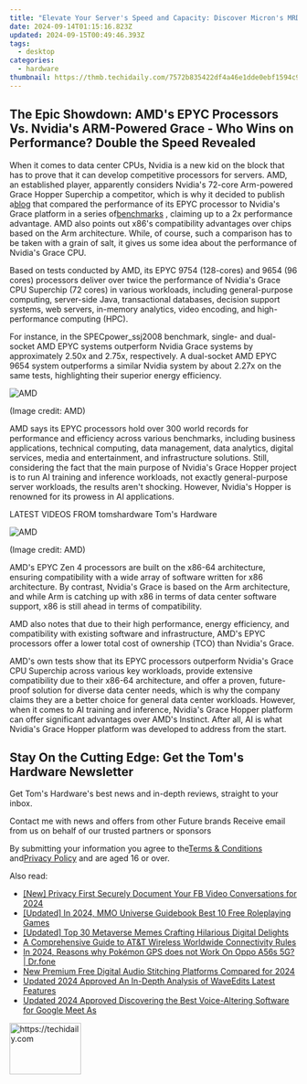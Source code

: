 ```yaml
---
title: "Elevate Your Server's Speed and Capacity: Discover Micron's MRDIMMs for the New Intel Xeon Processors"
date: 2024-09-14T01:15:16.823Z
updated: 2024-09-15T00:49:46.393Z
tags:
  - desktop
categories:
  - hardware
thumbnail: https://thmb.techidaily.com/7572b835422df4a46e1dde0ebf1594c94500d035cdbdf693fb3fdb8a7d6301cc.jpg
---
```


## The Epic Showdown: AMD's EPYC Processors Vs. Nvidia's ARM-Powered Grace - Who Wins on Performance? Double the Speed Revealed

When it comes to data center CPUs, Nvidia is a new kid on the block that has to prove that it can develop competitive processors for servers. AMD, an established player, apparently considers Nvidia's 72-core Arm-powered Grace Hopper Superchip a competitor, which is why it decided to publish a[blog](https://community.amd.com/t5/epyc-processors/amd-epyc-processors-lead-vs-arm-options-on-performance-and/ba-p/696480) that compared the performance of its EPYC processor to Nvidia's Grace platform in a series of[benchmarks](https://www.tomshardware.com/tag/benchmark) , claiming up to a 2x performance advantage. AMD also points out x86's compatibility advantages over chips based on the Arm architecture. While, of course, such a comparison has to be taken with a grain of salt, it gives us some idea about the performance of Nvidia's Grace CPU.

 Based on tests conducted by AMD, its EPYC 9754 (128-cores) and 9654 (96 cores) processors deliver over twice the performance of Nvidia's Grace CPU Superchip (72 cores) in various workloads, including general-purpose computing, server-side Java, transactional databases, decision support systems, web servers, in-memory analytics, video encoding, and high-performance computing (HPC).

 For instance, in the SPECpower\_ssj2008 benchmark, single- and dual-socket AMD EPYC systems outperform Nvidia Grace systems by approximately 2.50x and 2.75x, respectively. A dual-socket AMD EPYC 9654 system outperforms a similar Nvidia system by about 2.27x on the same tests, highlighting their superior energy efficiency.

![AMD](https://cdn.mos.cms.futurecdn.net/769jAFkkEjwFVXCtuqbJCg-320-80.png)

(Image credit: AMD)

 AMD says its EPYC processors hold over 300 world records for performance and efficiency across various benchmarks, including business applications, technical computing, data management, data analytics, digital services, media and entertainment, and infrastructure solutions. Still, considering the fact that the main purpose of Nvidia's Grace Hopper project is to run AI training and inference workloads, not exactly general-purpose server workloads, the results aren't shocking. However, Nvidia's Hopper is renowned for its prowess in AI applications.

 LATEST VIDEOS FROM tomshardware Tom's Hardware

![AMD](https://cdn.mos.cms.futurecdn.net/LMNBNWukZp6JztKfGogQGg-320-80.png)

(Image credit: AMD)

 AMD's EPYC Zen 4 processors are built on the x86-64 architecture, ensuring compatibility with a wide array of software written for x86 architecture. By contrast, Nvidia's Grace is based on the Arm architecture, and while Arm is catching up with x86 in terms of data center software support, x86 is still ahead in terms of compatibility.

 AMD also notes that due to their high performance, energy efficiency, and compatibility with existing software and infrastructure, AMD's EPYC processors offer a lower total cost of ownership (TCO) than Nvidia's Grace.

 AMD's own tests show that its EPYC processors outperform Nvidia's Grace CPU Superchip across various key workloads, provide extensive compatibility due to their x86-64 architecture, and offer a proven, future-proof solution for diverse data center needs, which is why the company claims they are a better choice for general data center workloads. However, when it comes to AI training and inference, Nvidia's Grace Hopper platform can offer significant advantages over AMD's Instinct. After all, AI is what Nvidia's Grace Hopper platform was developed to address from the start.

## Stay On the Cutting Edge: Get the Tom's Hardware Newsletter

 Get Tom's Hardware's best news and in-depth reviews, straight to your inbox.

 Contact me with news and offers from other Future brands  Receive email from us on behalf of our trusted partners or sponsors

 By submitting your information you agree to the[Terms & Conditions](https://futureplc.com/terms-conditions/) and[Privacy Policy](https://futureplc.com/privacy-policy/) and are aged 16 or over.

<ins class="adsbygoogle"
     style="display:block"
     data-ad-format="autorelaxed"
     data-ad-client="ca-pub-7571918770474297"
     data-ad-slot="1223367746"></ins>

<ins class="adsbygoogle"
     style="display:block"
     data-ad-client="ca-pub-7571918770474297"
     data-ad-slot="8358498916"
     data-ad-format="auto"
     data-full-width-responsive="true"></ins>

<span class="atpl-alsoreadstyle">Also read:</span>
<div><ul>
<li><a href="https://facebook-videos.techidaily.com/new-privacy-first-securely-document-your-fb-video-conversations-for-2024/"><u>[New] Privacy First Securely Document Your FB Video Conversations for 2024</u></a></li>
<li><a href="https://video-screen-grab.techidaily.com/updated-in-2024-mmo-universe-guidebook-best-10-free-roleplaying-games/"><u>[Updated] In 2024, MMO Universe Guidebook Best 10 Free Roleplaying Games</u></a></li>
<li><a href="https://vp-tips.techidaily.com/updated-top-30-metaverse-memes-crafting-hilarious-digital-delights/"><u>[Updated] Top 30 Metaverse Memes Crafting Hilarious Digital Delights</u></a></li>
<li><a href="https://tech-renaissance.techidaily.com/a-comprehensive-guide-to-atandt-wireless-worldwide-connectivity-rules/"><u>A Comprehensive Guide to AT&T Wireless Worldwide Connectivity Rules</u></a></li>
<li><a href="https://android-pokemon-go.techidaily.com/in-2024-reasons-why-pokemon-gps-does-not-work-on-oppo-a56s-5g-drfone-by-drfone-virtual-android/"><u>In 2024, Reasons why Pokémon GPS does not Work On Oppo A56s 5G? | Dr.fone</u></a></li>
<li><a href="https://audio-editing.techidaily.com/new-premium-free-digital-audio-stitching-platforms-compared-for-2024/"><u>New Premium Free Digital Audio Stitching Platforms Compared for 2024</u></a></li>
<li><a href="https://audio-editing.techidaily.com/updated-2024-approved-an-in-depth-analysis-of-waveedits-latest-features/"><u>Updated 2024 Approved An In-Depth Analysis of WaveEdits Latest Features</u></a></li>
<li><a href="https://audio-editing.techidaily.com/updated-2024-approved-discovering-the-best-voice-altering-software-for-google-meet-as/"><u>Updated 2024 Approved Discovering the Best Voice-Altering Software for Google Meet As</u></a></li>
</ul></div>

<!-- affiliate ads begin -->
<a href="https://25home.pxf.io/c/5597632/2123468/16836" target="_top" id="2123468">
  <img src="//a.impactradius-go.com/display-ad/16836-2123468" border="0" alt="https://techidaily.com" width="125" height="90"/>
</a>
<img height="0" width="0" src="https://25home.pxf.io/i/5597632/2123468/16836" style="position:absolute;visibility:hidden;" border="0" />
<!-- affiliate ads end -->


